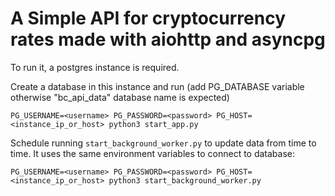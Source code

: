 # A Simple API for cryptocurrency rates made with aiohttp and asyncpg

To run it, a postgres instance is required.

Create a database in this instance and run (add PG_DATABASE variable otherwise
"bc_api_data" database name is expected)

```
PG_USERNAME=<username> PG_PASSWORD=<password> PG_HOST=<instance_ip_or_host> python3 start_app.py
```

Schedule running `start_background_worker.py` to update data from time to time.
It uses the same environment variables to connect to database:
```
PG_USERNAME=<username> PG_PASSWORD=<password> PG_HOST=<instance_ip_or_host> python3 start_background_worker.py
```
